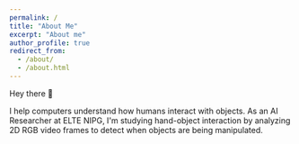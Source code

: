```yaml
---
permalink: /
title: "About Me"
excerpt: "About me"
author_profile: true
redirect_from: 
  - /about/
  - /about.html
---
```


<link rel="stylesheet" href="{{ site.baseurl }}/assets/css/typewriter.css">
<script src="{{ site.baseurl }}/assets/js/typewriter.js" defer></script>

Hey there 👋

I help computers understand how humans interact with objects. As an AI Researcher at ELTE NIPG, I'm studying hand-object interaction by analyzing 2D RGB video frames to detect when objects are being manipulated.
